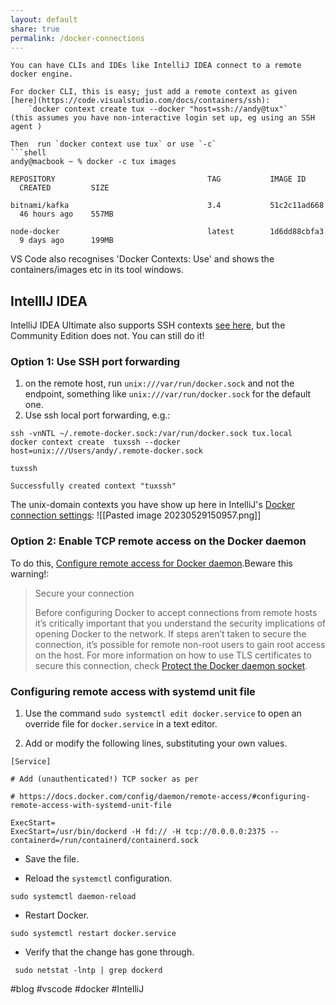```yaml
---
layout: default
share: true
permalink: /docker-connections
---
```



```
You can have CLIs and IDEs like IntelliJ IDEA connect to a remote docker engine.

For docker CLI, this is easy; just add a remote context as given [here](https://code.visualstudio.com/docs/containers/ssh):
	`docker context create tux --docker "host=ssh://andy@tux"`
(this assumes you have non-interactive login set up, eg using an SSH agent )

Then  run `docker context use tux` or use `-c`  
```shell
andy@macbook ~ % docker -c tux images      

REPOSITORY                                  TAG           IMAGE ID       CREATED         SIZE

bitnami/kafka                               3.4           51c2c11ad668   46 hours ago    557MB

node-docker                                 latest        1d6dd88cbfa3   9 days ago      199MB

```

VS Code also recognises 'Docker Contexts: Use' and shows the containers/images etc in its tool windows.

## IntellIJ IDEA
IntelliJ IDEA Ultimate  also supports SSH contexts [see here](https://www.jetbrains.com/help/idea/settings-docker.html), but the Community Edition does not. You can still do it!

### Option 1: Use SSH port forwarding
1. on the remote host, run `unix:///var/run/docker.sock` and not the endpoint, something like `unix:///var/run/docker.sock` for the default one.
2. Use ssh local port forwarding, e.g.:
```shell 
ssh -vnNTL ~/.remote-docker.sock:/var/run/docker.sock tux.local
docker context create  tuxssh --docker host=unix:///Users/andy/.remote-docker.sock

tuxssh

Successfully created context "tuxssh"
``` 

The unix-domain contexts you have show up here in IntelliJ's [Docker connection settings](https://www.jetbrains.com/help/idea/settings-docker.html):
![[Pasted image 20230529150957.png]]


### Option 2: Enable TCP remote access on the Docker daemon 
To do this, [Configure remote access for Docker daemon](https://docs.docker.com/config/daemon/remote-access/).Beware this warning!: 
> Secure your connection
> 
> Before configuring Docker to accept connections from remote hosts it’s critically important that you understand the security implications of opening Docker to the network. If steps aren’t taken to secure the connection, it’s possible for remote non-root users to gain root access on the host. For more information on how to use TLS certificates to secure this connection, check [Protect the Docker daemon socket](https://docs.docker.com/engine/security/protect-access/).

### Configuring remote access with systemd unit file[](https://docs.docker.com/config/daemon/remote-access/#configuring-remote-access-with-systemd-unit-file)

1. Use the command `sudo systemctl edit docker.service` to open an override file for `docker.service` in a text editor.
    
2. Add or modify the following lines, substituting your own values. 
```
[Service]

# Add (unauthenticated!) TCP socker as per

# https://docs.docker.com/config/daemon/remote-access/#configuring-remote-access-with-systemd-unit-file

ExecStart=
ExecStart=/usr/bin/dockerd -H fd:// -H tcp://0.0.0.0:2375 --containerd=/run/containerd/containerd.sock
```
    
- Save the file.
    
- Reload the `systemctl` configuration.
```
sudo systemctl daemon-reload
```
  
- Restart Docker.
```
sudo systemctl restart docker.service
```
    
- Verify that the change has gone through.
```
 sudo netstat -lntp | grep dockerd
```



#blog #vscode #docker #IntelliJ


